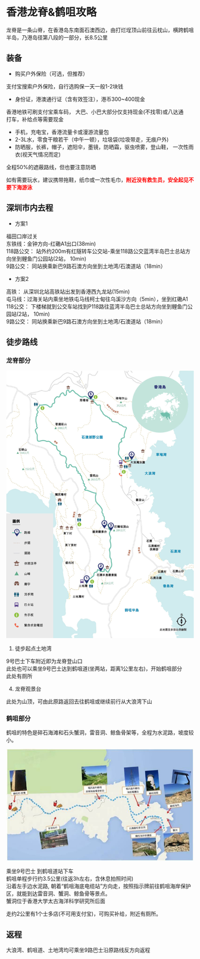 # 香港龙脊&鹤咀攻略

龙脊是一条山脊，在香港岛东南面石澳西边，由打烂埕顶山前往云枕山，横跨鹤咀半岛，乃港岛径第八段的一部分，长8.5公里

## 装备

- 购买户外保险（可选，但推荐）

支付宝搜索户外保险，自行选购保一天一般1-2块钱  

- 身份证，港澳通行证（含有效签注），港币300~400现金

香港地铁可刷支付宝乘车码， 大巴、小巴大部分仅支持现金(不找零)或八达通  
打车，补给点等需要现金

- 手机，充电宝，香港流量卡或漫游流量包
- 2-3L水，零食干粮若干（中午一顿），垃圾袋(垃圾带走，无痕户外)
- 防晒服，长裤，帽子，遮阳伞，墨镜，防晒霜，驱虫喷雾，登山鞋， 一次性雨衣(视天气情况而定)

全程50%的遮蔽路线，但也要注意防晒

如有需要玩水，建议携带拖鞋，纸巾或一次性毛巾，<strong style="color:red;">附近没有救生员，安全起见不要下海游泳</strong>

## 深圳市内去程

- 方案1 

福田口岸过关  
东铁线：金钟方向-红磡A1出口(38min)  
118路公交： 站外约200m有红隧转车公交站-乘坐118路公交蓝湾半岛巴士总站方向坐到鲤鱼门公园站(2站， 10min)  
9路公交： 同站换乘新巴9路石澳方向坐到土地湾/石澳道站（18min）  

- 方案2

高铁： 从深圳北站高铁站出发到香港西九龙站(15min)  
屯马线：过海关站内乘坐地铁屯马线柯士甸往乌溪沙方向（5min），坐到红磡A1  
118公交： 下楼梯就到公交车站找到P118路往蓝湾半岛巴士总站方向坐到鲤鱼门公园站(2站， 10min)  
9路公交： 同站换乘新巴9路石澳方向坐到土地湾/石澳道站（18min）

## 徒步路线

### 龙脊部分

![主地图](dragon-back-map-tc.jpg)

1. 徒步起点土地湾

9号巴士下车附近即为龙脊登山口  
此处也可以乘坐9号巴士达到鹤咀道(坐两站，距离1公里左右)，开始鹤咀部分  
此处有厕所  

4. 龙脊观景台

此处为山顶，可由此原路返回去往鹤咀或继续前行从大浪湾下山

### 鹤咀部分

鹤咀的特色是碎石海滩和石头蟹洞，雷音洞、鲸鱼骨架等，全程为水泥路，坡度较小。  

![鹤咀游览图](./CapeDaguilar.jpg)

乘坐9号巴士 到鹤咀道站下车  
鹤咀单程步行约3.5公里(往返3h左右，含休息拍照时间)  
沿着左手边水泥路, 朝着“鹤咀海底电缆站”方向走，按照指示牌前往鹤咀海岸保护区，就能到达雷音洞、蟹洞、鲸鱼骨等景点。  
蟹洞位于香港大学太古海洋科学研究所后面  

走约2公里有1个士多店(不可用支付宝)，可购买补给，附近有厕所。  

## 返程

大浪湾、鹤咀道、土地湾均可乘坐9路巴士沿原路线反方向返程
